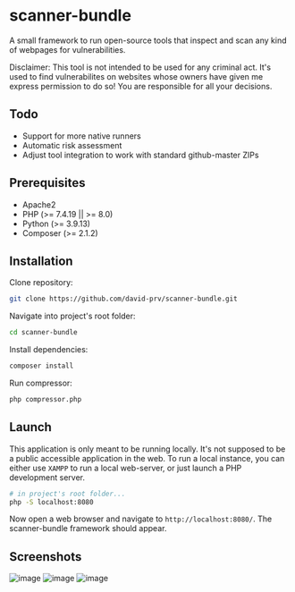 
# scanner-bundle
A small framework to run open-source tools that inspect and scan any kind of webpages for vulnerabilities.  

Disclaimer: This tool is not intended to be used for any criminal act. It's used to find vulnerabilites on websites whose owners have given me express permission to do so! You are responsible for all your decisions.

## Todo
- Support for more native runners
- Automatic risk assessment
- Adjust tool integration to work with standard github-master ZIPs

## Prerequisites

 - Apache2
 - PHP (>= 7.4.19 || >= 8.0)
 - Python (>= 3.9.13)
 - Composer (>= 2.1.2)

## Installation
Clone repository:
```bash
git clone https://github.com/david-prv/scanner-bundle.git
```
Navigate into project's root folder:
```bash
cd scanner-bundle
```
Install dependencies:
```bash
composer install
```
Run compressor:
```bash
php compressor.php
```
## Launch

This application is only meant to be running locally. It's not supposed to be a public accessible application in the web. To run a local instance, you can either use `XAMPP` to run a local web-server, or just launch a PHP development server.
```bash
# in project's root folder...
php -S localhost:8080
```
Now open a web browser and navigate to `http://localhost:8080/`. The scanner-bundle framework should appear.

## Screenshots

![image](https://user-images.githubusercontent.com/66866223/199949463-0151365a-fe01-44c3-9ff9-3f6f09b948eb.png)
![image](https://user-images.githubusercontent.com/66866223/200019984-ef0501df-b3de-4f02-a290-14e4043f5df3.png)
![image](https://user-images.githubusercontent.com/66866223/198300858-0a65e372-af2e-4898-8a75-31af486906d0.png)
